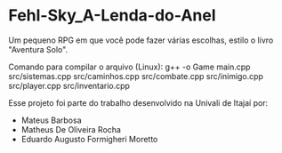 # Fehl-Sky_A-Lenda-do-Anel

Um pequeno RPG em que você pode fazer várias escolhas, estilo o livro "Aventura Solo".

Comando para compilar o arquivo (Linux): g++ -o Game main.cpp src/sistemas.cpp src/caminhos.cpp src/combate.cpp src/inimigo.cpp src/player.cpp src/inventario.cpp

Esse projeto foi parte do trabalho desenvolvido na Univali de Itajaí por:

- Mateus Barbosa
- Matheus De Oliveira Rocha
- Eduardo Augusto Formigheri Moretto
